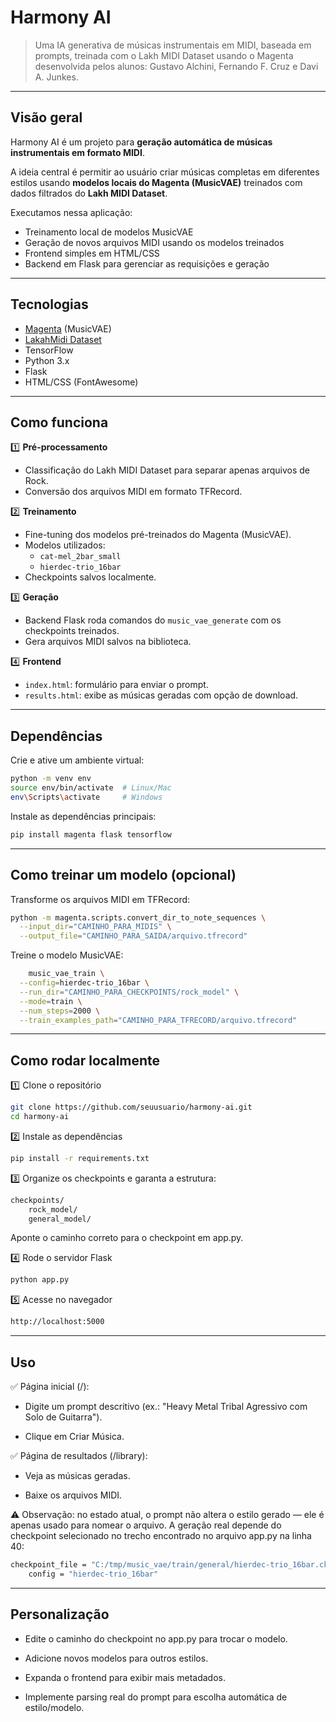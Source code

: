 # Harmony AI

> Uma IA generativa de músicas instrumentais em MIDI, baseada em prompts, treinada com o Lakh MIDI Dataset usando o Magenta desenvolvida pelos alunos: Gustavo Alchini, Fernando F. Cruz e Davi A. Junkes.

---

## Visão geral

Harmony AI é um projeto para **geração automática de músicas instrumentais em formato MIDI**.  

A ideia central é permitir ao usuário criar músicas completas em diferentes estilos usando **modelos locais do Magenta (MusicVAE)** treinados com dados filtrados do **Lakh MIDI Dataset**.

Executamos nessa aplicação:

- Treinamento local de modelos MusicVAE
- Geração de novos arquivos MIDI usando os modelos treinados
- Frontend simples em HTML/CSS
- Backend em Flask para gerenciar as requisições e geração

---

## Tecnologias

- [Magenta](https://magenta.tensorflow.org/) (MusicVAE)
- [LakahMidi Dataset](https://colinraffel.com/projects/lmd/)
- TensorFlow
- Python 3.x
- Flask
- HTML/CSS (FontAwesome)

---

## Como funciona

1️⃣ **Pré-processamento**  
- Classificação do Lakh MIDI Dataset para separar apenas arquivos de Rock.
- Conversão dos arquivos MIDI em formato TFRecord.

2️⃣ **Treinamento**  
- Fine-tuning dos modelos pré-treinados do Magenta (MusicVAE).
- Modelos utilizados:
  - `cat-mel_2bar_small`
  - `hierdec-trio_16bar`
- Checkpoints salvos localmente.

3️⃣ **Geração**  
- Backend Flask roda comandos do `music_vae_generate` com os checkpoints treinados.
- Gera arquivos MIDI salvos na biblioteca.

4️⃣ **Frontend**  
- `index.html`: formulário para enviar o prompt.
- `results.html`: exibe as músicas geradas com opção de download.

---
##  Dependências

Crie e ative um ambiente virtual:

```bash
python -m venv env
source env/bin/activate  # Linux/Mac
env\Scripts\activate     # Windows
```

Instale as dependências principais:
```bash
pip install magenta flask tensorflow
```
---

## Como treinar um modelo (opcional)

Transforme os arquivos MIDI em TFRecord:

```bash
python -m magenta.scripts.convert_dir_to_note_sequences \
  --input_dir="CAMINHO_PARA_MIDIS" \
  --output_file="CAMINHO_PARA_SAIDA/arquivo.tfrecord"

```

Treine o modelo MusicVAE:

```bash
    music_vae_train \
  --config=hierdec-trio_16bar \
  --run_dir="CAMINHO_PARA_CHECKPOINTS/rock_model" \
  --mode=train \
  --num_steps=2000 \
  --train_examples_path="CAMINHO_PARA_TFRECORD/arquivo.tfrecord"

```
---

##  Como rodar localmente

1️⃣ Clone o repositório


```bash
git clone https://github.com/seuusuario/harmony-ai.git
cd harmony-ai
```
2️⃣ Instale as dependências

```bash
pip install -r requirements.txt
```

3️⃣ Organize os checkpoints e
garanta a estrutura:

```bash
checkpoints/
    rock_model/
    general_model/
```
Aponte o caminho correto para o checkpoint em app.py.

4️⃣ Rode o servidor Flask
```bash
python app.py
```

5️⃣ Acesse no navegador

```bash
http://localhost:5000
```
---

## Uso

✅ Página inicial (/):

- Digite um prompt descritivo (ex.: "Heavy Metal Tribal Agressivo com Solo de Guitarra").

- Clique em Criar Música.

✅ Página de resultados (/library):

- Veja as músicas geradas.

- Baixe os arquivos MIDI.

⚠️ Observação: no estado atual, o prompt não altera o estilo gerado — ele é apenas usado para nomear o arquivo. A geração real depende do checkpoint selecionado no trecho encontrado no arquivo app.py na linha 40:

```bash
checkpoint_file = "C:/tmp/music_vae/train/general/hierdec-trio_16bar.ckpt"
    config = "hierdec-trio_16bar"
```

---

## Personalização

- Edite o caminho do checkpoint no app.py para trocar o modelo.

- Adicione novos modelos para outros estilos.

- Expanda o frontend para exibir mais metadados.

- Implemente parsing real do prompt para escolha automática de estilo/modelo.